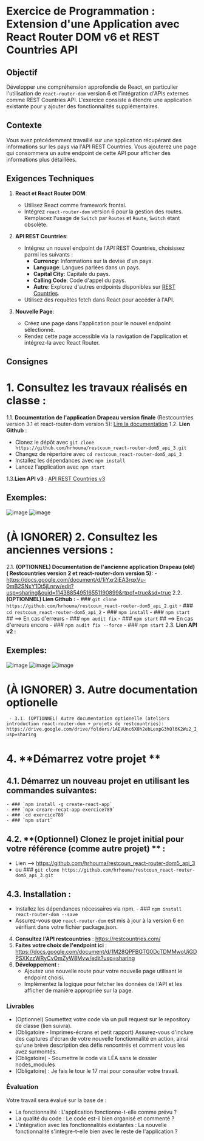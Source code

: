 # Exercice de Programmation : Extension d'une Application avec React Router DOM v6 et REST Countries API

## Objectif
Développer une compréhension approfondie de React, en particulier l'utilisation de `react-router-dom` version 6 et l'intégration d'APIs externes comme REST Countries API. L'exercice consiste à étendre une application existante pour y ajouter des fonctionnalités supplémentaires.

## Contexte
Vous avez précédemment travaillé sur une application récupérant des informations sur les pays via l'API REST Countries. Vous ajouterez une page qui consommera un autre endpoint de cette API pour afficher des informations plus détaillées.

## Exigences Techniques
1. **React et React Router DOM**:
   - Utilisez React comme framework frontal.
   - Intégrez `react-router-dom` version 6 pour la gestion des routes. Remplacez l'usage de `Switch` par `Routes` et `Route`, `Switch` étant obsolète.

2. **API REST Countries**:
   - Intégrez un nouvel endpoint de l'API REST Countries, choisissez parmi les suivants :
     - **Currency**: Informations sur la devise d'un pays.
     - **Language**: Langues parlées dans un pays.
     - **Capital City**: Capitale du pays.
     - **Calling Code**: Code d'appel du pays.
     - **Autre**: Explorez d'autres endpoints disponibles sur [REST Countries](https://restcountries.com/).
   - Utilisez des requêtes fetch dans React pour accéder à l'API.

3. **Nouvelle Page**:
   - Créez une page dans l'application pour le nouvel endpoint sélectionné.
   - Rendez cette page accessible via la navigation de l'application et intégrez-la avec React Router.

## Consignes
# 1. Consultez les travaux réalisés en classe :
1.1. **Documentation de l'application Drapeau version finale** (Restcountries version 3.1 et react-router-dom version 5): [Lire la documentation](https://docs.google.com/document/d/1zSijnLruezkFCCT5aU88GLBufukFgDQazPZb3ZRWUqo/edit?usp=sharing)
1.2. **Lien Github** :
   - Clonez le dépôt avec `git clone https://github.com/hrhouma/restcoun_react-router-dom5_api_3.git`
   - Changez de répertoire avec `cd restcoun_react-router-dom5_api_3`
   - Installez les dépendances avec `npm install`
   - Lancez l'application avec `npm start`

1.3.**Lien API v3** : [API REST Countries v3](https://restcountries.com/v3.1/alpha/{code})


## Exemples: 
![image](https://github.com/hrhouma/beginingReact/assets/10111526/5992452e-0149-4ea8-9113-20602f609705)
![image](https://github.com/hrhouma/beginingReact/assets/10111526/47bd2018-773a-4eb8-b3c2-46bad43deb2e)

# (À IGNORER) 2. Consultez les anciennes versions : 

2.1. **(OPTIONNEL) Documentation de l'ancienne application Drapeau (old)  ( Restcountries version 2 et react-router-dom version 5):**
    - https://docs.google.com/document/d/1iYxr2iEA3rqxVu-0mB2SNxY1Dt5jLnrw/edit?usp=sharing&ouid=114388549516551190899&rtpof=true&sd=true
2.2. **(OPTIONNEL) Lien Github :**
         - ### `git clone https://github.com/hrhouma/restcoun_react-router-dom5_api_2.git`
         - ### `cd restcoun_react-router-dom5_api_2`
         - ### `npm install`
         - ### `npm start`
         ## ==> En cas d'erreurs
         - ### `npm audit fix`
         - ### `npm start`
         ## ==> En cas d'erreurs encore
         - ### `npm audit fix --force` 
         - ### `npm start`
  2.3. **Lien API v2 :** 
## Exemples: 
![image](https://github.com/hrhouma/beginingReact/assets/10111526/a4f27890-ad39-42f5-9aa8-41b6fb09d665)
![image](https://github.com/hrhouma/beginingReact/assets/10111526/8a3bc7d0-1f56-49ed-8089-0f0d9f213e31)
![image](https://github.com/hrhouma/beginingReact/assets/10111526/7058ef78-98d2-43ed-adc0-cc4156cba4a8)
# (À IGNORER) 3. **Autre documentation optionelle** 
     - 3.1. (OPTIONNEL) Autre documentation optionelle (ateliers introduction react-router-dom + projets de restcountries): https://drive.google.com/drive/folders/1AEVUnc6X0h2ebLexpG3hQl6K2Wu2_I_Q?usp=sharing

# 4. **Démarrez votre projet ** 
 ## 4.1. **Démarrez un nouveau projet en utilisant les commandes suivantes**:  
    - ### `npm install -g create-react-app`
    - ### `npx creare-recat-app exercice789`
    - ### `cd exercice789`
    - ### `npm start`
 ## 4.2. **(Optionnel) Clonez le projet initial pour votre référence (comme autre projet) ** : 
   - Lien --> https://github.com/hrhouma/restcoun_react-router-dom5_api_3
   - ou ### `git clone https://github.com/hrhouma/restcoun_react-router-dom5_api_3.git`
 ## 4.3. **Installation** :
   - Installez les dépendances nécessaires via npm.
         - ### `npm install react-router-dom --save` 
   - Assurez-vous que `react-router-dom` est mis à jour à la version 6 en vérifiant dans votre fichier package.json.
4. **Consultez l'API restcountries** : https://restcountries.com/
5. **Faites votre choix de l'endpoint ici** : https://docs.google.com/document/d/1M28QPFBGTG0DcTDMMwoUiGDPSXKzzWRyCvOmZyW8Mvw/edit?usp=sharing
6. **Développement** :
   - Ajoutez une nouvelle route pour votre nouvelle page utilisant le endpoint choisi.
   - Implémentez la logique pour fetcher les données de l'API et les afficher de manière appropriée sur la page.

### Livrables
- (Optionnel) Soumettez votre code via un pull request sur le repository de classe (lien suivra). 
- (Obligatoire - Imprimes-écrans et petit rapport) Assurez-vous d'inclure des captures d'écran de votre nouvelle fonctionnalité en action, ainsi qu'une brève description des défis rencontrés et comment vous les avez surmontés.
- (Obligatoire) - Soumettre le code via LÉA sans le dossier nodes_modules
- (Obligatoire) : Je fais le tour le 17 mai pour consulter votre travail. 

### Évaluation
Votre travail sera évalué sur la base de :
   - La fonctionnalité : L'application fonctionne-t-elle comme prévu ?
   - La qualité du code : Le code est-il bien organisé et commenté ?
   - L'intégration avec les fonctionnalités existantes : La nouvelle fonctionnalité s'intègre-t-elle bien avec le reste de l'application ?
